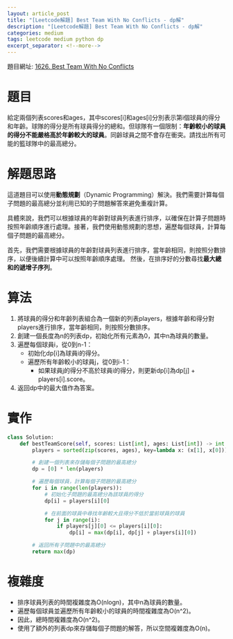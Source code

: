 ```yaml
---
layout: article_post
title: "[Leetcode解題] Best Team With No Conflicts - dp解"
description: "[Leetcode解題] Best Team With No Conflicts - dp解"
categories: medium
tags: leetcode medium python dp
excerpt_separator: <!--more-->
---
```


<!--more-->

題目網址: [1626. Best Team With No Conflicts](https://leetcode.com/problems/best-team-with-no-conflicts/)
# 題目
給定兩個列表scores和ages，其中scores[i]和ages[i]分別表示第i個球員的得分和年齡。球隊的得分是所有球員得分的總和。但球隊有一個限制：**年齡較小的球員的得分不能嚴格高於年齡較大的球員**。同齡球員之間不會存在衝突。請找出所有可能的籃球隊中的最高總分。

# 解題思路
這道題目可以使用**動態規劃**（Dynamic Programming）解決。我們需要計算每個子問題的最高總分並利用已知的子問題解答來避免重複計算。

具體來說，我們可以根據球員的年齡對球員列表進行排序，以確保在計算子問題時按照年齡順序進行處理。接著，我們使用動態規劃的思想，遍歷每個球員，計算每個子問題的最高總分。

首先，我們需要根據球員的年齡對球員列表進行排序，當年齡相同，則按照分數排序，以便後續計算中可以按照年齡順序處理。
然後，在排序好的分數尋找**最大總和的遞增子序列**。

# 算法
1. 將球員的得分和年齡列表組合為一個新的列表players，根據年齡和得分對players進行排序，當年齡相同，則按照分數排序。
2. 創建一個長度為n的列表dp，初始化所有元素為0，其中n為球員的數量。
3. 遍歷每個球員i，從0到n-1：
    * 初始化dp[i]為球員i的得分。
    * 遍歷所有年齡較小的球員j，從0到i-1：
        * 如果球員j的得分不高於球員i的得分，則更新dp[i]為dp[j] + players[i].score。
4. 返回dp中的最大值作為答案。

# 實作
```python
class Solution:
    def bestTeamScore(self, scores: List[int], ages: List[int]) -> int:
        players = sorted(zip(scores, ages), key=lambda x: (x[1], x[0]))

        # 創建一個列表來存儲每個子問題的最高總分
        dp = [0] * len(players)

        # 遍歷每個球員，計算每個子問題的最高總分
        for i in range(len(players)):
            # 初始化子問題的最高總分為該球員的得分
            dp[i] = players[i][0]

            # 在前面的球員中尋找年齡較大且得分不低於當前球員的球員
            for j in range(i):
                if players[j][0] <= players[i][0]:
                    dp[i] = max(dp[i], dp[j] + players[i][0])

        # 返回所有子問題中的最高總分
        return max(dp)
```

# 複雜度
* 排序球員列表的時間複雜度為O(nlogn)，其中n為球員的數量。
* 遍歷每個球員並遍歷所有年齡較小的球員的時間複雜度為O(n^2)。
* 因此，總時間複雜度為O(n^2)。
* 使用了額外的列表dp來存儲每個子問題的解答，所以空間複雜度為O(n)。